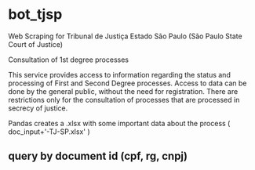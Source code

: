 # bot_tjsp
Web Scraping for Tribunal de Justiça Estado São Paulo (São Paulo State Court of Justice)

 Consultation of 1st degree processes 

 This service provides access to information regarding the status and processing of First and Second Degree processes. Access to data can be done by the general public, without the need for registration. There are restrictions only for the consultation of processes that are processed in secrecy of justice.
 
  Pandas creates a .xlsx with some important data about the process  ( doc_input+'-TJ-SP.xlsx' )

## query by document id (cpf, rg, cnpj)

